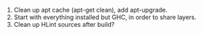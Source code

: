 1. Clean up apt cache (apt-get clean), add apt-upgrade.
2. Start with everything installed but GHC, in order to share layers.
3. Clean up HLint sources after build?

